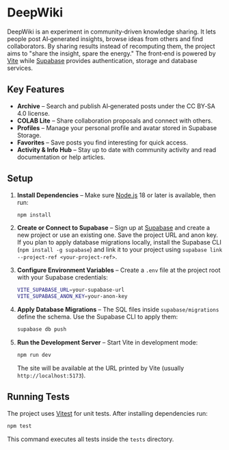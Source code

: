 # DeepWiki

DeepWiki is an experiment in community‑driven knowledge sharing. It lets people post AI‑generated insights, browse ideas from others and find collaborators. By sharing results instead of recomputing them, the project aims to "share the insight, spare the energy." The front‑end is powered by [Vite](https://vitejs.dev/) while [Supabase](https://supabase.com/) provides authentication, storage and database services.

## Key Features

- **Archive** – Search and publish AI‑generated posts under the CC BY‑SA 4.0 license.
- **COLAB Lite** – Share collaboration proposals and connect with others.
- **Profiles** – Manage your personal profile and avatar stored in Supabase Storage.
- **Favorites** – Save posts you find interesting for quick access.
- **Activity & Info Hub** – Stay up to date with community activity and read documentation or help articles.

## Setup

1. **Install Dependencies** – Make sure [Node.js](https://nodejs.org/) 18 or later is available, then run:

   ```bash
   npm install
   ```

2. **Create or Connect to Supabase** – Sign up at [Supabase](https://supabase.com/) and create a new project or use an existing one. Save the project URL and anon key. If you plan to apply database migrations locally, install the Supabase CLI (`npm install -g supabase`) and link it to your project using `supabase link --project-ref <your-project-ref>`.

3. **Configure Environment Variables** – Create a `.env` file at the project root with your Supabase credentials:

   ```bash
   VITE_SUPABASE_URL=your-supabase-url
   VITE_SUPABASE_ANON_KEY=your-anon-key
   ```

4. **Apply Database Migrations** – The SQL files inside `supabase/migrations` define the schema. Use the Supabase CLI to apply them:

   ```bash
   supabase db push
   ```

5. **Run the Development Server** – Start Vite in development mode:

   ```bash
   npm run dev
   ```

   The site will be available at the URL printed by Vite (usually `http://localhost:5173`).


## Running Tests

The project uses [Vitest](https://vitest.dev/) for unit tests. After installing dependencies run:

```bash
npm test
```

This command executes all tests inside the `tests` directory.

